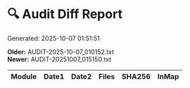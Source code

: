 # 🔍 Audit Diff Report
Generated: 2025-10-07 01:51:51

**Older:** AUDIT-2025-10-07_010152.txt  
**Newer:** AUDIT-20251007_015150.txt

| Module | Date1 | Date2 | Files | SHA256 | InMap |
|---|---|---|---|---|---|
